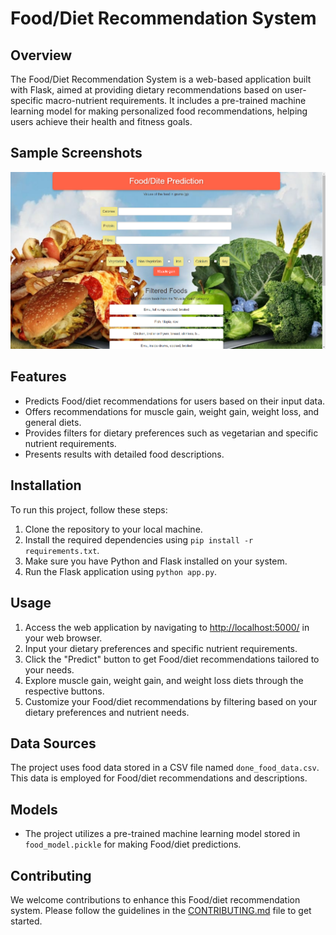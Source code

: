 # Food/Diet Recommendation System

## Overview
The Food/Diet Recommendation System is a web-based application built with Flask, aimed at providing dietary recommendations based on user-specific macro-nutrient requirements. It includes a pre-trained machine learning model for making personalized food recommendations, helping users achieve their health and fitness goals.

## Sample Screenshots
![Output](./Food-Diet-output.png)
## Features
- Predicts Food/diet recommendations for users based on their input data.
- Offers recommendations for muscle gain, weight gain, weight loss, and general diets.
- Provides filters for dietary preferences such as vegetarian and specific nutrient requirements.
- Presents results with detailed food descriptions.

## Installation
To run this project, follow these steps:

1. Clone the repository to your local machine.
2. Install the required dependencies using `pip install -r requirements.txt`.
3. Make sure you have Python and Flask installed on your system.
4. Run the Flask application using `python app.py`.

## Usage
1. Access the web application by navigating to [http://localhost:5000/](http://localhost:5000/) in your web browser.
2. Input your dietary preferences and specific nutrient requirements.
3. Click the "Predict" button to get Food/diet recommendations tailored to your needs.
4. Explore muscle gain, weight gain, and weight loss diets through the respective buttons.
5. Customize your Food/diet recommendations by filtering based on your dietary preferences and nutrient needs.

## Data Sources
The project uses food data stored in a CSV file named `done_food_data.csv`. This data is employed for Food/diet recommendations and descriptions.

## Models
- The project utilizes a pre-trained machine learning model stored in `food_model.pickle` for making Food/diet predictions.

## Contributing
We welcome contributions to enhance this Food/diet recommendation system. Please follow the guidelines in the [CONTRIBUTING.md](CONTRIBUTING.md) file to get started.

